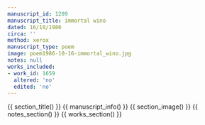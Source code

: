 ```yaml
---
manuscript_id: 1209
manuscript_title: immortal wino
dated: 16/10/1986
circa: ''
method: xerox
manuscript_type: poem
image: poem1986-10-16-immortal_wino.jpg
notes: null
works_included:
- work_id: 1659
  altered: 'no'
  edited: 'no'
---
```


{{ section_title() }}
{{ manuscript_info() }}
{{ section_image() }}
{{ notes_section() }}
{{ works_section() }}
